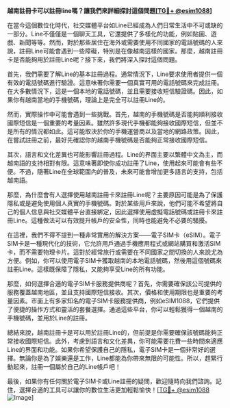 **越南註冊卡可以註冊line嗎？讓我們來詳細探討這個問題[[TG💪+ @esim1088](https://t.me/s/esim1088)]**

在當今這個數位化時代，社交媒體平台如Line已經成為人們日常生活中不可或缺的一部分。Line不僅僅是一個聊天工具，它還提供了多樣化的功能，例如貼圖、遊戲、新聞等等。然而，對於那些居住在海外或需要使用不同國家的電話號碼的人來說，註冊Line可能會遇到一些障礙，特別是在像越南這樣的國家。那麼，越南註冊卡是否能夠用於註冊Line呢？接下來，我們將深入探討這個問題。

首先，我們需要了解Line的基本註冊過程。通常情況下，Line要求使用者提供一個有效的電話號碼進行驗證。這意味著你需要一個真實可用的電話號碼來完成註冊。在大多數情況下，這是一個本地的電話號碼，並且需要接收短信驗證碼。因此，如果你有越南當地的手機號碼，理論上是完全可以註冊Line的。

然而，實際操作中可能會遇到一些挑戰。首先，越南的手機號碼是否能夠順利接收國際短信是一個重要的考量因素。雖然許多現代手機都能夠接收國際短信，但並不是所有的情況都如此。這可能取決於你的手機運營商以及當地的網路政策。因此，在嘗試註冊之前，最好先確認你的越南手機號碼是否能夠正常接收國際短信。

其次，語言和文化差異也可能影響註冊過程。Line的界面主要以繁體中文為主，而越南語的支持相對有限。這意味著即使你成功註冊了Line，使用起來可能會有些不便。不過，隨著Line在全球範圍內的普及，未來可能會增加更多語言的支持，包括越南語。

那麼，為什麼會有人選擇使用越南註冊卡來註冊Line呢？主要原因可能是為了保護隱私或是避免使用個人真實的手機號碼。對於某些用戶來說，他們可能不希望將自己的個人信息與社交媒體平台直接綁定，因此選擇使用虛擬電話號碼或註冊卡來註冊Line。這種做法可以有效提升帳戶的安全性，同時也能避免不必要的騷擾。

在這裡，我們不得不提到一種非常實用的解決方案——電子SIM卡（eSIM）。電子SIM卡是一種現代化的技術，它允許用戶通過手機應用程式或網站購買和激活SIM卡，而不需要物理卡片。這對於經常旅行或需要在不同國家之間切換的人來說尤為方便。例如，你可以使用電子SIM卡獲取越南的本地電話號碼，然後用這個號碼來註冊Line。這樣既保障了隱私，又能夠享受Line的所有功能。

那麼，如何選擇合適的電子SIM卡服務提供商呢？首先，你需要確保該公司提供的服務覆蓋越南地區，並且支持國際短信接收。其次，價格和使用期限也是重要的考量因素。市面上有多家知名的電子SIM卡服務提供商，例如eSIM1088，它們提供了便捷的操作方式和靈活的套餐選擇。通過這些平台，你可以輕鬆獲得一個越南的手機號碼，並用於Line的註冊。

總結來說，越南註冊卡是可以用於註冊Line的，但前提是你需要確保該號碼能夠正常接收國際短信。此外，考慮到語言和文化差異，你可能需要花費一些時間來適應Line的界面和功能。如果你希望保護自己的隱私，電子SIM卡是一個非常好的選擇。無論你是為了娛樂還是工作，Line都能為你帶來無限的可能性。所以，趕緊行動起來，註冊一個屬於自己的Line帳戶吧！

最後，如果你有任何關於電子SIM卡或Line註冊的疑問，歡迎隨時向我們諮詢。記住，選擇合適的工具可以讓你的數位生活更加輕鬆愉快！[[TG💪+ @esim1088](https://t.me/s/esim1088) ![Image](https://i.postimg.cc/4NQfJmqS/Snipaste-2025-05-13-00-14-12.png)]